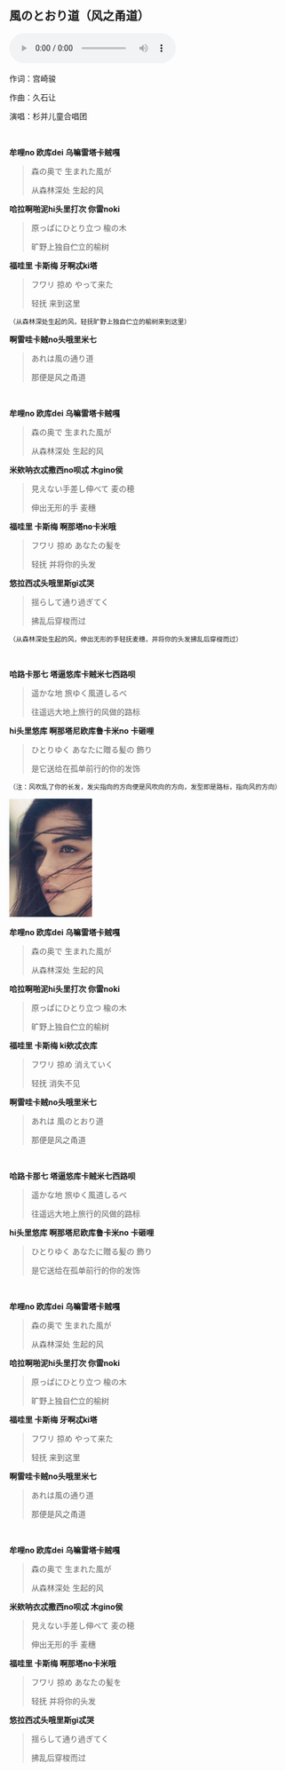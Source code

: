 ## 風のとおり道（风之甬道）

<audio id="audios" controls="" height="100" width="100%" preload="metadata" src="https://dlink.host/1drv/aHR0cHM6Ly8xZHJ2Lm1zL3UvcyFBbGd2Z3FscVY2Zm5pQWpvcTRnanJtSWFCTWMwP2U9MWZoNHVx.mp3"></audio>

作词：宫崎骏

作曲：久石让

演唱：杉并儿童合唱团

<br>

**牟哩no 欧库dei 乌嘛雷塔卡贼嘎**

>森の奥で 生まれた風が
>
>从森林深处 生起的风

**哈拉啊啪泥hi头里打次 你雷noki**

> 原っぱにひとり立つ 楡の木
>
> 旷野上独自伫立的榆树

**福哇里 卡斯梅 牙啊忒ki塔**

>フワリ 掠め やって来た
>
>轻抚 来到这里

<small>（从森林深处生起的风，轻抚旷野上独自伫立的榆树来到这里）</small>

**啊雷哇卡贼no头哦里米七**

>あれは風の通り道
>
>那便是风之甬道

<br>

**牟哩no 欧库dei 乌嘛雷塔卡贼嘎**

>森の奥で 生まれた風が
>
>从森林深处 生起的风

**米欸呐衣忒撒西no呗忒 木gino侯**

>見えない手差し伸べて 麦の穂
>
>伸出无形的手 麦穗

**福哇里 卡斯梅 啊那塔no卡米哦**

>フワリ 掠め あなたの髪を
>
>轻抚 并将你的头发

**悠拉西忒头哦里斯gi忒哭**

>揺らして通り過ぎてく
>
>拂乱后穿梭而过

<small>（从森林深处生起的风，伸出无形的手轻抚麦穗，并将你的头发拂乱后穿梭而过）</small>

<br>

**哈路卡那七 塔逼悠库卡贼米七西路呗**

>遥かな地 旅ゆく風道しるべ
>
>往遥远大地上旅行的风做的路标

**hi头里悠库 啊那塔尼欧库鲁卡米no 卡砸哩**

>ひとりゆく あなたに贈る髪の 飾り
>
>是它送给在孤单前行的你的发饰

<small>（注：风吹乱了你的长发，发尖指向的方向便是风吹向的方向，发型即是路标，指向风的方向）</small>

<img src="img/久石譲 - 風のとおり道1.jpg" style="zoom:30%;" /> 

<br>

**牟哩no 欧库dei 乌嘛雷塔卡贼嘎**

>森の奥で 生まれた風が
>
>从森林深处 生起的风

**哈拉啊啪泥hi头里打次 你雷noki**

>原っぱにひとり立つ 楡の木
>
>旷野上独自伫立的榆树

**福哇里 卡斯梅 ki欸忒衣库**

>フワリ 掠め 消えていく
>
>轻抚 消失不见

**啊雷哇卡贼no头哦里米七**

>あれは 風のとおり道
>
>那便是风之甬道

<br>

**哈路卡那七 塔逼悠库卡贼米七西路呗**

>遥かな地 旅ゆく風道しるべ
>
>往遥远大地上旅行的风做的路标

**hi头里悠库 啊那塔尼欧库鲁卡米no 卡砸哩**

>ひとりゆく あなたに贈る髪の 飾り
>
>是它送给在孤单前行的你的发饰

<br>

**牟哩no 欧库dei 乌嘛雷塔卡贼嘎**

>森の奥で 生まれた風が
>
>从森林深处 生起的风

**哈拉啊啪泥hi头里打次 你雷noki**

> 原っぱにひとり立つ 楡の木
>
> 旷野上独自伫立的榆树

**福哇里 卡斯梅 牙啊忒ki塔**

>フワリ 掠め やって来た
>
>轻抚 来到这里

**啊雷哇卡贼no头哦里米七**

>あれは風の通り道
>
>那便是风之甬道

<br>

**牟哩no 欧库dei 乌嘛雷塔卡贼嘎**

>森の奥で 生まれた風が
>
>从森林深处 生起的风

**米欸呐衣忒撒西no呗忒 木gino侯**

>見えない手差し伸べて 麦の穂
>
>伸出无形的手 麦穗

**福哇里 卡斯梅 啊那塔no卡米哦**

>フワリ 掠め あなたの髪を
>
>轻抚 并将你的头发

**悠拉西忒头哦里斯gi忒哭**

>揺らして通り過ぎてく
>
>拂乱后穿梭而过
